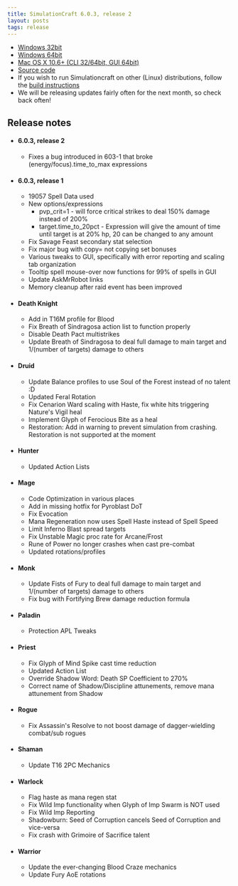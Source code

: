```yaml
---
title: SimulationCraft 6.0.3, release 2
layout: posts
tags: release
---
```

* [Windows 32bit](http://downloads.simulationcraft.org/simc-603-2-win32-10-25-ec93d7b.zip)
* [Windows 64bit](http://downloads.simulationcraft.org/simc-603-2-win64-10-25-ec93d7b.zip)
* [Mac OS X 10.6+ (CLI 32/64bit, GUI 64bit)](http://downloads.simulationcraft.org/simc-603-2-osx-x86.dmg)
* [Source code](http://downloads.simulationcraft.org/simc-603-2-source.zip)
* If you wish to run Simulationcraft on other (Linux) distributions, follow the [build instructions](http://code.google.com/p/simulationcraft/wiki/HowToBuild)
* We will be releasing updates fairly often for the next month, so check back often!
## Release notes
* #### 6.0.3, release 2
  * Fixes a bug introduced in 603-1 that broke (energy/focus).time_to_max expressions
* #### 6.0.3, release 1
  * 19057 Spell Data used
  * New options/expressions
    * pvp_crit=1 - will force critical strikes to deal 150% damage instead of 200%
    * target.time_to_20pct - Expression will give the amount of time until target is at 20% hp, 20 can be changed to any amount
  * Fix Savage Feast secondary stat selection
  * Fix major bug with copy= not copying set bonuses
  * Various tweaks to GUI, specifically with error reporting and scaling tab organization
  * Tooltip spell mouse-over now functions for 99% of spells in GUI
  * Update AskMrRobot links
  * Memory cleanup after raid event has been improved	
* #### Death Knight
  * Add in T16M profile for Blood
  * Fix Breath of Sindragosa action list to function properly
  * Disable Death Pact multistrikes
  * Update Breath of Sindragosa to deal full damage to main target and 1/(number of targets) damage to others
* #### Druid
  * Update Balance profiles to use Soul of the Forest instead of no talent :D
  * Updated Feral Rotation
  * Fix Cenarion Ward scaling with Haste, fix white hits triggering Nature's Vigil heal
  * Implement Glyph of Ferocious Bite as a heal
  * Restoration: Add in warning to prevent simulation from crashing. Restoration is not supported at the moment
* #### Hunter
  * Updated Action Lists
* #### Mage
  * Code Optimization in various places
  * Add in missing hotfix for Pyroblast DoT
  * Fix Evocation
  * Mana Regeneration now uses Spell Haste instead of Spell Speed
  * Limit Inferno Blast spread targets
  * Fix Unstable Magic proc rate for Arcane/Frost
  * Rune of Power no longer crashes when cast pre-combat
  * Updated rotations/profiles
* #### Monk
  * Update Fists of Fury to deal full damage to main target and 1/(number of targets) damage to others
  * Fix bug with Fortifying Brew damage reduction formula
* #### Paladin
  * Protection APL Tweaks
* #### Priest
  * Fix Glyph of Mind Spike cast time reduction
  * Updated Action List
  * Override Shadow Word: Death SP Coefficient to 270%
  * Correct name of Shadow/Discipline attunements, remove mana attunement from Shadow
* #### Rogue
  * Fix Assassin's Resolve to not boost damage of dagger-wielding combat/sub rogues
* #### Shaman
  * Update T16 2PC Mechanics
* #### Warlock
  * Flag haste as mana regen stat
  * Fix Wild Imp functionality when Glyph of Imp Swarm is NOT used
  * Fix Wild Imp Reporting
  * Shadowburn: Seed of Corruption cancels Seed of Corruption and vice-versa
  * Fix crash with Grimoire of Sacrifice talent
* #### Warrior
  * Update the ever-changing Blood Craze mechanics
  * Update Fury AoE rotations
